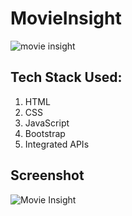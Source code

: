 <h1> MovieInsight </h1>

![movie insight](https://user-images.githubusercontent.com/98153477/191435058-1b66d5a3-cdcc-4747-9f72-21f32aa352c7.png)

## Tech Stack Used:
1) HTML
2) CSS
3) JavaScript
4) Bootstrap
5) Integrated APIs

## Screenshot

![Movie Insight](https://user-images.githubusercontent.com/98153477/191436241-28783cf5-91e3-45da-941f-37bb82f45dcc.png)

